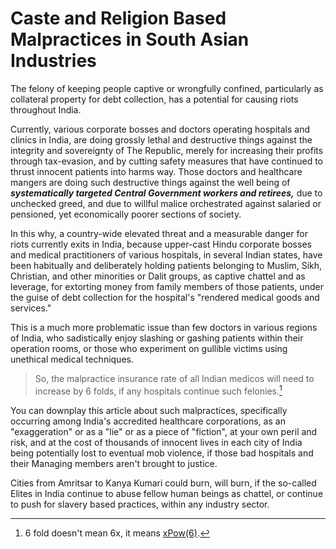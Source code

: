 # Caste and Religion Based Malpractices in South Asian Industries

The felony of keeping people captive or wrongfully confined, particularly as collateral property for debt collection, has a potential for causing riots throughout India. 

Currently, various corporate bosses and doctors operating hospitals and clinics in India, are doing grossly lethal and destructive things against the integrity and sovereignty of The Republic, merely for increasing their profits through tax-evasion, and by cutting safety measures that have continued to thrust innocent patients into harms way. Those doctors and healthcare mangers are doing such destructive things against the well being of ***systematically targeted Central Government workers and retirees,*** due to unchecked greed, and due to willful malice orchestrated against salaried or pensioned, yet economically poorer sections of society.  

In this why, a country-wide elevated threat and a measurable danger for riots currently exits in India, because upper-cast Hindu corporate bosses and medical practitioners of various hospitals, in several Indian states, have been habitually and deliberately holding patients belonging to Muslim, Sikh, Christian, and other minorities or Dalit groups, as captive chattel and as leverage, for extorting money from family members of those patients, under the guise of debt collection for the hospital's "rendered medical goods and services."

This is a much more problematic issue than few doctors in various regions of India, who sadistically enjoy slashing or gashing patients within their operation rooms, or those who experiment on gullible victims using unethical medical techniques. 

>So, the malpractice insurance rate of all Indian medicos will need to increase by 6 folds, if any hospitals continue such felonies.[^1]

You can downplay this article about such malpractices, specifically occurring among India's accredited healthcare corporations, as an "exaggeration" or as a "lie" or as a piece of "fiction", at your own peril and risk, and at the cost of thousands of innocent lives in each city of India being potentially lost to eventual mob violence, if those bad hospitals and their Managing members aren't brought to justice. 

Cities from Amritsar to Kanya Kumari could burn, will burn, if the so-called Elites in India continue to abuse fellow human beings as chattel, or continue to push for slavery based practices, within any industry sector. 

[^1]: 6 fold doesn't mean 6x, it means [xPow(6)](https://en.wikipedia.org/wiki/Rate_making).
